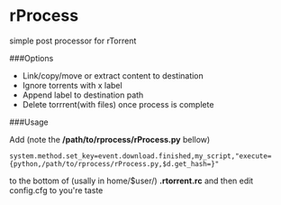 rProcess
========

simple post processor for rTorrent

###Options

- Link/copy/move or extract content to destination
- Ignore torrents with x label
- Append label to destination path
- Delete torrrent(with files) once process is complete

###Usage

Add (note the **/path/to/rprocess/rProcess.py** bellow)

```
system.method.set_key=event.download.finished,my_script,"execute={python,/path/to/rprocess/rProcess.py,$d.get_hash=}"
```

to the bottom of (usally in home/$user/) **.rtorrent.rc** and then edit config.cfg to you're taste

